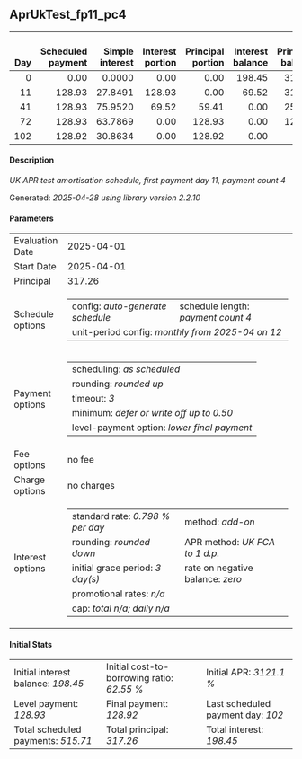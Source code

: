 <h2>AprUkTest_fp11_pc4</h2>
<table>
    <thead style="vertical-align: bottom;">
        <th style="text-align: right;">Day</th>
        <th style="text-align: right;">Scheduled payment</th>
        <th style="text-align: right;">Simple interest</th>
        <th style="text-align: right;">Interest portion</th>
        <th style="text-align: right;">Principal portion</th>
        <th style="text-align: right;">Interest balance</th>
        <th style="text-align: right;">Principal balance</th>
        <th style="text-align: right;">Total simple interest</th>
        <th style="text-align: right;">Total interest</th>
        <th style="text-align: right;">Total principal</th>
    </thead>
    <tr style="text-align: right;">
        <td class="ci00">0</td>
        <td class="ci01" style="white-space: nowrap;">0.00</td>
        <td class="ci02">0.0000</td>
        <td class="ci03">0.00</td>
        <td class="ci04">0.00</td>
        <td class="ci05">198.45</td>
        <td class="ci06">317.26</td>
        <td class="ci07">0.0000</td>
        <td class="ci08">0.00</td>
        <td class="ci09">0.00</td>
    </tr>
    <tr style="text-align: right;">
        <td class="ci00">11</td>
        <td class="ci01" style="white-space: nowrap;">128.93</td>
        <td class="ci02">27.8491</td>
        <td class="ci03">128.93</td>
        <td class="ci04">0.00</td>
        <td class="ci05">69.52</td>
        <td class="ci06">317.26</td>
        <td class="ci07">27.8491</td>
        <td class="ci08">128.93</td>
        <td class="ci09">0.00</td>
    </tr>
    <tr style="text-align: right;">
        <td class="ci00">41</td>
        <td class="ci01" style="white-space: nowrap;">128.93</td>
        <td class="ci02">75.9520</td>
        <td class="ci03">69.52</td>
        <td class="ci04">59.41</td>
        <td class="ci05">0.00</td>
        <td class="ci06">257.85</td>
        <td class="ci07">103.8011</td>
        <td class="ci08">198.45</td>
        <td class="ci09">59.41</td>
    </tr>
    <tr style="text-align: right;">
        <td class="ci00">72</td>
        <td class="ci01" style="white-space: nowrap;">128.93</td>
        <td class="ci02">63.7869</td>
        <td class="ci03">0.00</td>
        <td class="ci04">128.93</td>
        <td class="ci05">0.00</td>
        <td class="ci06">128.92</td>
        <td class="ci07">167.5881</td>
        <td class="ci08">198.45</td>
        <td class="ci09">188.34</td>
    </tr>
    <tr style="text-align: right;">
        <td class="ci00">102</td>
        <td class="ci01" style="white-space: nowrap;">128.92</td>
        <td class="ci02">30.8634</td>
        <td class="ci03">0.00</td>
        <td class="ci04">128.92</td>
        <td class="ci05">0.00</td>
        <td class="ci06">0.00</td>
        <td class="ci07">198.4515</td>
        <td class="ci08">198.45</td>
        <td class="ci09">317.26</td>
    </tr>
</table>
<h4>Description</h4>
<p><i>UK APR test amortisation schedule, first payment day 11, payment count 4</i></p>
<p>Generated: <i>2025-04-28 using library version 2.2.10</i></p>
<h4>Parameters</h4>
<table>
    <tr>
        <td>Evaluation Date</td>
        <td>2025-04-01</td>
    </tr>
    <tr>
        <td>Start Date</td>
        <td>2025-04-01</td>
    </tr>
    <tr>
        <td>Principal</td>
        <td>317.26</td>
    </tr>
    <tr>
        <td>Schedule options</td>
        <td>
            <table>
                <tr>
                    <td>config: <i>auto-generate schedule</i></td>
                    <td>schedule length: <i><i>payment count</i> 4</i></td>
                </tr>
                <tr>
                    <td colspan="2" style="white-space: nowrap;">unit-period config: <i>monthly from 2025-04 on 12</i></td>
                </tr>
            </table>
        </td>
    </tr>
    <tr>
        <td>Payment options</td>
        <td>
            <table>
                <tr>
                    <td>scheduling: <i>as scheduled</i></td>
                </tr>
                <tr>
                    <td>rounding: <i>rounded up</i></td>
                </tr>
                <tr>
                    <td>timeout: <i>3</i></td>
                </tr>
                <tr>
                    <td>minimum: <i>defer&nbsp;or&nbsp;write&nbsp;off&nbsp;up&nbsp;to&nbsp;0.50</i></td>
                </tr>
                <tr>
                    <td>level-payment option: <i>lower&nbsp;final&nbsp;payment</i></td>
                </tr>
            </table>
        </td>
    </tr>
    <tr>
        <td>Fee options</td>
        <td>no fee
        </td>
    </tr>
    <tr>
        <td>Charge options</td>
        <td>no charges
        </td>
    </tr>
    <tr>
        <td>Interest options</td>
        <td>
            <table>
                <tr>
                    <td>standard rate: <i>0.798 % per day</i></td>
                    <td>method: <i>add-on</i></td>
                </tr>
                <tr>
                    <td>rounding: <i>rounded down</i></td>
                    <td>APR method: <i>UK FCA to 1 d.p.</i></td>
                </tr>
                <tr>
                    <td>initial grace period: <i>3 day(s)</i></td>
                    <td>rate on negative balance: <i>zero</i></td>
                </tr>
                <tr>
                    <td colspan="2">promotional rates: <i><i>n/a</i></i></td>
                </tr>
                <tr>
                    <td colspan="2">cap: <i>total <i>n/a</i>; daily <i>n/a</i></td>
                </tr>
            </table>
        </td>
    </tr>
</table>
<h4>Initial Stats</h4>
<table>
    <tr>
        <td>Initial interest balance: <i>198.45</i></td>
        <td>Initial cost-to-borrowing ratio: <i>62.55 %</i></td>
        <td>Initial APR: <i>3121.1 %</i></td>
    </tr>
    <tr>
        <td>Level payment: <i>128.93</i></td>
        <td>Final payment: <i>128.92</i></td>
        <td>Last scheduled payment day: <i>102</i></td>
    </tr>
    <tr>
        <td>Total scheduled payments: <i>515.71</i></td>
        <td>Total principal: <i>317.26</i></td>
        <td>Total interest: <i>198.45</i></td>
    </tr>
</table>

